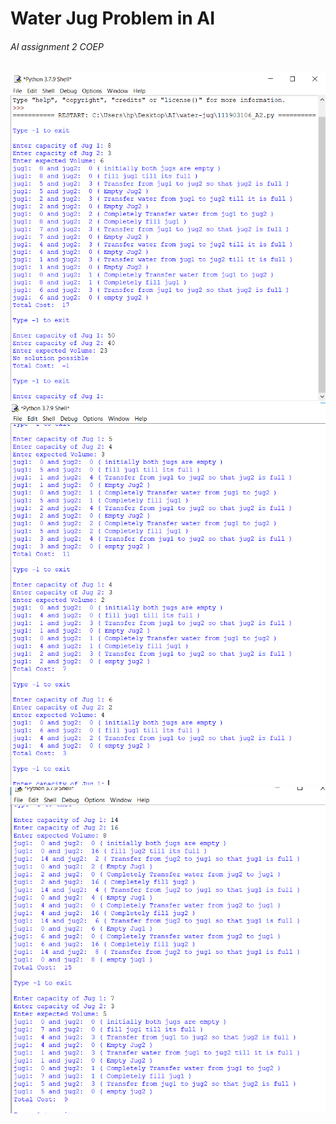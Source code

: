 # Water Jug Problem in AI
###### AI assignment 2 COEP

![Alt-Text](output1.png)
![Alt-Text](output2.png)
![Alt-Text](output3.png)
